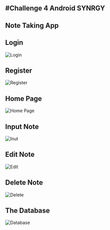 #Challenge 4 Android SYNRGY
---
Note Taking App
---
Login
--
![Login](https://github.com/AkhasaDyst/F-AND24001121-synrgy7-yud-and-ch4/blob/NoteTakingApp/screenshot/login.jpg?raw=true)

Register
--
![Register](https://github.com/AkhasaDyst/F-AND24001121-synrgy7-yud-and-ch4/blob/NoteTakingApp/screenshot/register.jpg?raw=true)

Home Page
--
![Home Page](https://github.com/AkhasaDyst/F-AND24001121-synrgy7-yud-and-ch4/blob/NoteTakingApp/screenshot/home.jpg?raw=true)

Input Note
--
![Inut](https://github.com/AkhasaDyst/F-AND24001121-synrgy7-yud-and-ch4/blob/NoteTakingApp/screenshot/add.jpg?raw=true)

Edit Note
--
![Edit](https://github.com/AkhasaDyst/F-AND24001121-synrgy7-yud-and-ch4/blob/NoteTakingApp/screenshot/edit.jpg?raw=true)

Delete Note
--
![Delete](https://github.com/AkhasaDyst/F-AND24001121-synrgy7-yud-and-ch4/blob/NoteTakingApp/screenshot/delete.jpg?raw=true)

The Database
--
![Database](https://github.com/AkhasaDyst/F-AND24001121-synrgy7-yud-and-ch4/blob/NoteTakingApp/screenshot/data.jpg?raw=true)

